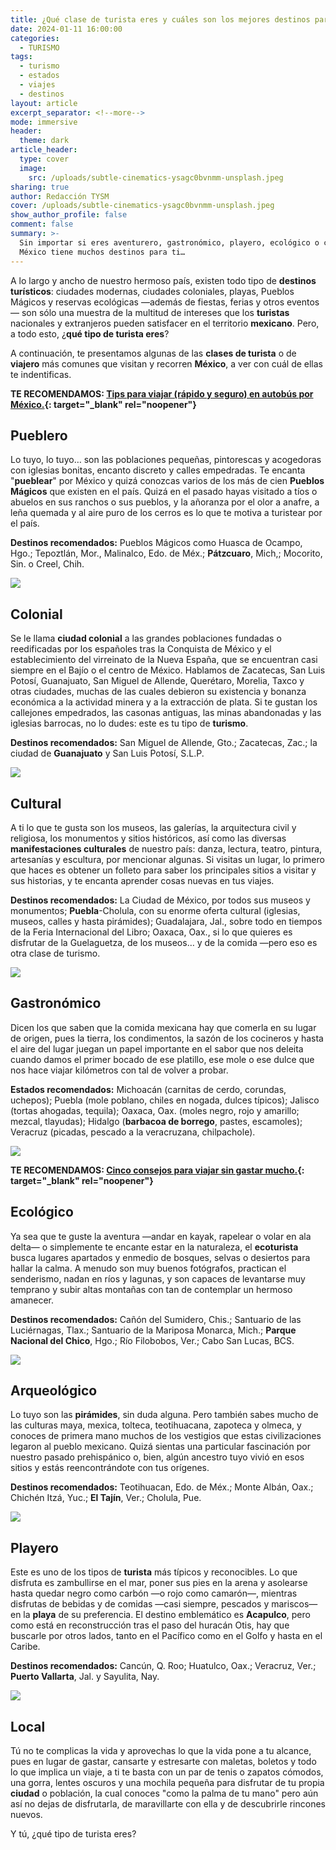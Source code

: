 ```yaml
---
title: ¿Qué clase de turista eres y cuáles son los mejores destinos para ti?
date: 2024-01-11 16:00:00
categories:
  - TURISMO
tags:
  - turismo
  - estados
  - viajes
  - destinos
layout: article
excerpt_separator: <!--more-->
mode: immersive
header:
  theme: dark
article_header:
  type: cover
  image:
    src: /uploads/subtle-cinematics-ysagc0bvnmm-unsplash.jpeg
sharing: true
author: Redacción TYSM
cover: /uploads/subtle-cinematics-ysagc0bvnmm-unsplash.jpeg
show_author_profile: false
comment: false
summary: >-
  Sin importar si eres aventurero, gastronómico, playero, ecológico o cultural,
  México tiene muchos destinos para ti…
---
```

A lo largo y ancho de nuestro hermoso país, existen todo tipo de **destinos turísticos**: ciudades modernas, ciudades coloniales, playas, Pueblos Mágicos y reservas ecológicas —además de fiestas, ferias y otros eventos— son sólo una muestra de la multitud de intereses que los **turistas** nacionales y extranjeros pueden satisfacer en el territorio **mexicano**. Pero, a todo esto, ¿**qué tipo de turista eres**?

A continuación, te presentamos algunas de las **clases de turista** o de **viajero** más comunes que visitan y recorren **México**, a ver con cuál de ellas te indentificas.

**TE RECOMENDAMOS: [Tips para viajar (rápido y seguro) en autobús por México.](https://blog.tonoysumariachi.com/turismo/2022/06/20/tips-para-viajar-seguro-y-barato-en-autobus-por-mexico.html){: target="_blank" rel="noopener"}**

## Pueblero

Lo tuyo, lo tuyo… son las poblaciones pequeñas, pintorescas y acogedoras con iglesias bonitas, encanto discreto y calles empedradas. Te encanta "**pueblear**" por México y quizá conozcas varios de los más de cien **Pueblos Mágicos** que existen en el país. Quizá en el pasado hayas visitado a tíos o abuelos en sus ranchos o sus pueblos, y la añoranza por el olor a anafre, a leña quemada y al aire puro de los cerros es lo que te motiva a turistear por el país.

**Destinos recomendados:** Pueblos Mágicos como Huasca de Ocampo, Hgo.; Tepoztlán, Mor., Malinalco, Edo. de Méx.; **Pátzcuaro**, Mich,; Mocorito, Sin. o Creel, Chih.

![](https://upload.wikimedia.org/wikipedia/commons/0/04/Templo_del_Sagrario%2C_P%C3%A1tzcuaro.jpg)

## Colonial

Se le llama **ciudad colonial** a las grandes poblaciones fundadas o reedificadas por los españoles tras la Conquista de México y el establecimiento del virreinato de la Nueva España, que se encuentran casi siempre en el Bajío o el centro de México. Hablamos de Zacatecas, San Luis Potosí, Guanajuato, San Miguel de Allende, Querétaro, Morelia, Taxco y otras ciudades, muchas de las cuales debieron su existencia y bonanza económica a la actividad minera y a la extracción de plata. Si te gustan los callejones empedrados, las casonas antiguas, las minas abandonadas y las iglesias barrocas, no lo dudes: este es tu tipo de **turismo**.

**Destinos recomendados:** San Miguel de Allende, Gto.; Zacatecas, Zac.; la ciudad de **Guanajuato** y San Luis Potosí, S.L.P.

![](https://upload.wikimedia.org/wikipedia/commons/thumb/c/ca/Ciudad_De_Guanajuato_%2896649667%29.jpeg/1024px-Ciudad_De_Guanajuato_%2896649667%29.jpeg)

## Cultural

A ti lo que te gusta son los museos, las galerías, la arquitectura civil y religiosa, los monumentos y sitios históricos, así como las diversas **manifestaciones culturales** de nuestro país: danza, lectura, teatro, pintura, artesanías y escultura, por mencionar algunas. Si visitas un lugar, lo primero que haces es obtener un folleto para saber los principales sitios a visitar y sus historias, y te encanta aprender cosas nuevas en tus viajes.

**Destinos recomendados:** La Ciudad de México, por todos sus museos y monumentos; **Puebla**\-Cholula, con su enorme oferta cultural (iglesias, museos, calles y hasta pirámides); Guadalajara, Jal., sobre todo en tiempos de la Feria Internacional del Libro; Oaxaca, Oax., si lo que quieres es disfrutar de la Guelaguetza, de los museos… y de la comida —pero eso es otra clase de turismo.

![](https://upload.wikimedia.org/wikipedia/commons/thumb/2/2e/Interior_of_Capilla_del_Rosario_-_Centro_Historico_-_Puebla_-_Mexico_-_01_%2814917641573%29.jpg/1024px-Interior_of_Capilla_del_Rosario_-_Centro_Historico_-_Puebla_-_Mexico_-_01_%2814917641573%29.jpg)

## Gastronómico

Dicen los que saben que la comida mexicana hay que comerla en su lugar de origen, pues la tierra, los condimentos, la sazón de los cocineros y hasta el aire del lugar juegan un papel importante en el sabor que nos deleita cuando damos el primer bocado de ese platillo, ese mole o ese dulce que nos hace viajar kilómetros con tal de volver a probar.

**Estados recomendados:** Michoacán (carnitas de cerdo, corundas, uchepos); Puebla (mole poblano, chiles en nogada, dulces típicos); Jalisco (tortas ahogadas, tequila); Oaxaca, Oax. (moles negro, rojo y amarillo; mezcal, tlayudas); Hidalgo (**barbacoa de borrego**, pastes, escamoles); Veracruz (picadas, pescado a la veracruzana, chilpachole).

![](https://upload.wikimedia.org/wikipedia/commons/thumb/b/b2/Barbacoa_%28en_Hidalgo%29.JPG/1024px-Barbacoa_%28en_Hidalgo%29.JPG)

**TE RECOMENDAMOS: [Cinco consejos para viajar sin gastar mucho.](https://blog.tonoysumariachi.com/turismo/2022/10/12/cinco-consejos-para-viajar-sin-gastar-mucho.html){: target="_blank" rel="noopener"}**

## Ecológico

Ya sea que te guste la aventura —andar en kayak, rapelear o volar en ala delta— o simplemente te encante estar en la naturaleza, el **ecoturista** busca lugares apartados y enmedio de bosques, selvas o desiertos para hallar la calma. A menudo son muy buenos fotógrafos, practican el senderismo, nadan en ríos y lagunas, y son capaces de levantarse muy temprano y subir altas montañas con tan de contemplar un hermoso amanecer.

**Destinos recomendados:** Cañón del Sumidero, Chis.; Santuario de las Luciérnagas, Tlax.; Santuario de la Mariposa Monarca, Mich.; **Parque Nacional del Chico**, Hgo.; Río Filobobos, Ver.; Cabo San Lucas, BCS.

![](https://upload.wikimedia.org/wikipedia/commons/thumb/1/17/Vista_de_la_Presa_%22El_Cedral%22_en_Mineral_del_Chico%2C_Hidalgo.jpg/768px-Vista_de_la_Presa_%22El_Cedral%22_en_Mineral_del_Chico%2C_Hidalgo.jpg)

## Arqueológico

Lo tuyo son las **pirámides**, sin duda alguna. Pero también sabes mucho de las culturas maya, mexica, tolteca, teotihuacana, zapoteca y olmeca, y conoces de primera mano muchos de los vestigios que estas civilizaciones legaron al pueblo mexicano. Quizá sientas una particular fascinación por nuestro pasado prehispánico o, bien, algún ancestro tuyo vivió en esos sitios y estás reencontrándote con tus orígenes.

**Destinos recomendados:** Teotihuacan, Edo. de Méx.; Monte Albán, Oax.; Chichén Itzá, Yuc.; **El Tajín**, Ver.; Cholula, Pue.

![](https://upload.wikimedia.org/wikipedia/commons/thumb/e/ee/Ruins_of_El_Taj%C3%ADn_24.jpg/1024px-Ruins_of_El_Taj%C3%ADn_24.jpg)

## Playero

Este es uno de los tipos de **turista** más típicos y reconocibles. Lo que disfruta es zambullirse en el mar, poner sus pies en la arena y asolearse hasta quedar negro como carbón —o rojo como camarón—, mientras disfrutas de bebidas y de comidas —casi siempre, pescados y mariscos— en la **playa** de su preferencia. El destino emblemático es **Acapulco**, pero como está en reconstrucción tras el paso del huracán Otis, hay que buscarle por otros lados, tanto en el Pacífico como en el Golfo y hasta en el Caribe.

**Destinos recomendados:** Cancún, Q. Roo; Huatulco, Oax.; Veracruz, Ver.; **Puerto Vallarta**, Jal. y Sayulita, Nay.

![](https://upload.wikimedia.org/wikipedia/commons/thumb/e/e3/Puerto_Vallarta_Centro_and_Zona_Romantica.jpg/1024px-Puerto_Vallarta_Centro_and_Zona_Romantica.jpg)

## Local

Tú no te complicas la vida y aprovechas lo que la vida pone a tu alcance, pues en lugar de gastar, cansarte y estresarte con maletas, boletos y todo lo que implica un viaje, a ti te basta con un par de tenis o zapatos cómodos, una gorra, lentes oscuros y una mochila pequeña para disfrutar de tu propia **ciudad** o población, la cual conoces "como la palma de tu mano" pero aún así no dejas de disfrutarla, de maravillarte con ella y de descubrirle rincones nuevos.

Y tú, ¿qué tipo de turista eres?
